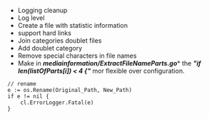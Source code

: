 
- Logging cleanup
- Log level
- Create a file with statistic information
- support hard links
- Join categories doublet files
- Add doublet category
- Remove special characters in file names
- Make in ***mediainformation/ExtractFileNameParts.go**** the ***"if len(listOfParts[i]) < 4 {"*** mor flexible over configuration.

```golang
// rename
e := os.Rename(Original_Path, New_Path)
if e != nil {
    cl.ErrorLogger.Fatal(e)
}
```


